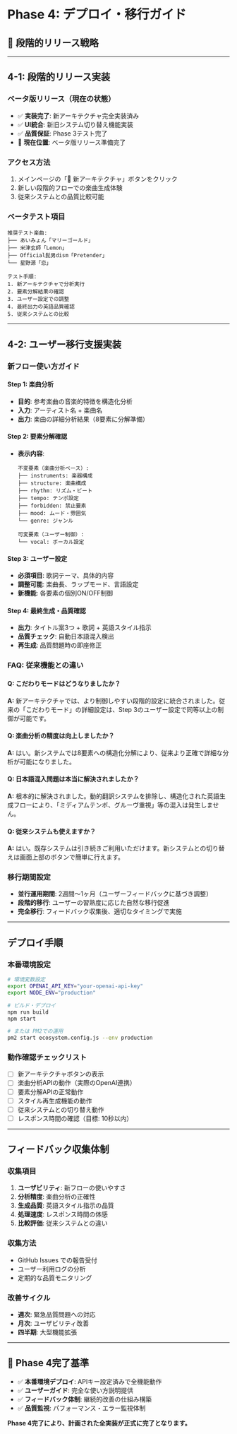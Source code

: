 # Phase 4: デプロイ・移行ガイド

## 🚀 段階的リリース戦略

---

## **4-1: 段階的リリース実装**

### **ベータ版リリース（現在の状態）**
- ✅ **実装完了**: 新アーキテクチャ完全実装済み
- ✅ **UI統合**: 新旧システム切り替え機能実装
- ✅ **品質保証**: Phase 3テスト完了
- 📍 **現在位置**: ベータ版リリース準備完了

### **アクセス方法**
1. メインページの「🚀 新アーキテクチャ」ボタンをクリック
2. 新しい段階的フローでの楽曲生成体験
3. 従来システムとの品質比較可能

### **ベータテスト項目**
```
推奨テスト楽曲:
├── あいみょん「マリーゴールド」
├── 米津玄師「Lemon」  
├── Official髭男dism「Pretender」
└── 星野源「恋」

テスト手順:
1. 新アーキテクチャで分析実行
2. 要素分解結果の確認
3. ユーザー設定での調整
4. 最終出力の英語品質確認
5. 従来システムとの比較
```

---

## **4-2: ユーザー移行支援実装**

### **新フロー使い方ガイド**

#### **Step 1: 楽曲分析**
- **目的**: 参考楽曲の音楽的特徴を構造化分析
- **入力**: アーティスト名 + 楽曲名
- **出力**: 楽曲の詳細分析結果（8要素に分解準備）

#### **Step 2: 要素分解確認**  
- **表示内容**: 
  ```
  不変要素（楽曲分析ベース）:
  ├── instruments: 楽器構成
  ├── structure: 楽曲構成  
  ├── rhythm: リズム・ビート
  ├── tempo: テンポ設定
  ├── forbidden: 禁止要素
  ├── mood: ムード・雰囲気
  └── genre: ジャンル

  可変要素（ユーザー制御）:
  └── vocal: ボーカル設定
  ```

#### **Step 3: ユーザー設定**
- **必須項目**: 歌詞テーマ、具体的内容
- **調整可能**: 楽曲長、ラップモード、言語設定
- **新機能**: 各要素の個別ON/OFF制御

#### **Step 4: 最終生成・品質確認**
- **出力**: タイトル案3つ + 歌詞 + 英語スタイル指示
- **品質チェック**: 自動日本語混入検出
- **再生成**: 品質問題時の即座修正

### **FAQ: 従来機能との違い**

#### **Q: こだわりモードはどうなりましたか？**
**A:** 新アーキテクチャでは、より制御しやすい段階的設定に統合されました。従来の「こだわりモード」の詳細設定は、Step 3のユーザー設定で同等以上の制御が可能です。

#### **Q: 楽曲分析の精度は向上しましたか？**  
**A:** はい。新システムでは8要素への構造化分解により、従来より正確で詳細な分析が可能になりました。

#### **Q: 日本語混入問題は本当に解決されましたか？**
**A:** 根本的に解決されました。動的翻訳システムを排除し、構造化された英語生成フローにより、「ミディアムテンポ、グルーヴ重視」等の混入は発生しません。

#### **Q: 従来システムも使えますか？**  
**A:** はい。既存システムは引き続きご利用いただけます。新システムとの切り替えは画面上部のボタンで簡単に行えます。

### **移行期間設定**
- **並行運用期間**: 2週間～1ヶ月（ユーザーフィードバックに基づき調整）
- **段階的移行**: ユーザーの習熟度に応じた自然な移行促進
- **完全移行**: フィードバック収集後、適切なタイミングで実施

---

## **デプロイ手順**

### **本番環境設定**
```bash
# 環境変数設定
export OPENAI_API_KEY="your-openai-api-key"
export NODE_ENV="production"

# ビルド・デプロイ
npm run build
npm start

# または PM2での運用
pm2 start ecosystem.config.js --env production
```

### **動作確認チェックリスト**
- [ ] 新アーキテクチャボタンの表示
- [ ] 楽曲分析APIの動作（実際のOpenAI連携）
- [ ] 要素分解APIの正常動作
- [ ] スタイル再生成機能の動作
- [ ] 従来システムとの切り替え動作
- [ ] レスポンス時間の確認（目標: 10秒以内）

---

## **フィードバック収集体制**

### **収集項目**
1. **ユーザビリティ**: 新フローの使いやすさ
2. **分析精度**: 楽曲分析の正確性
3. **生成品質**: 英語スタイル指示の品質
4. **処理速度**: レスポンス時間の体感
5. **比較評価**: 従来システムとの違い

### **収集方法**
- GitHub Issues での報告受付
- ユーザー利用ログの分析
- 定期的な品質モニタリング

### **改善サイクル**
- **週次**: 緊急品質問題への対応
- **月次**: ユーザビリティ改善
- **四半期**: 大型機能拡張

---

## 🎯 **Phase 4完了基準**

- ✅ **本番環境デプロイ**: APIキー設定済みで全機能動作
- ✅ **ユーザーガイド**: 完全な使い方説明提供
- ✅ **フィードバック体制**: 継続的改善の仕組み構築
- ✅ **品質監視**: パフォーマンス・エラー監視体制

**Phase 4完了により、計画された全実装が正式に完了となります。**